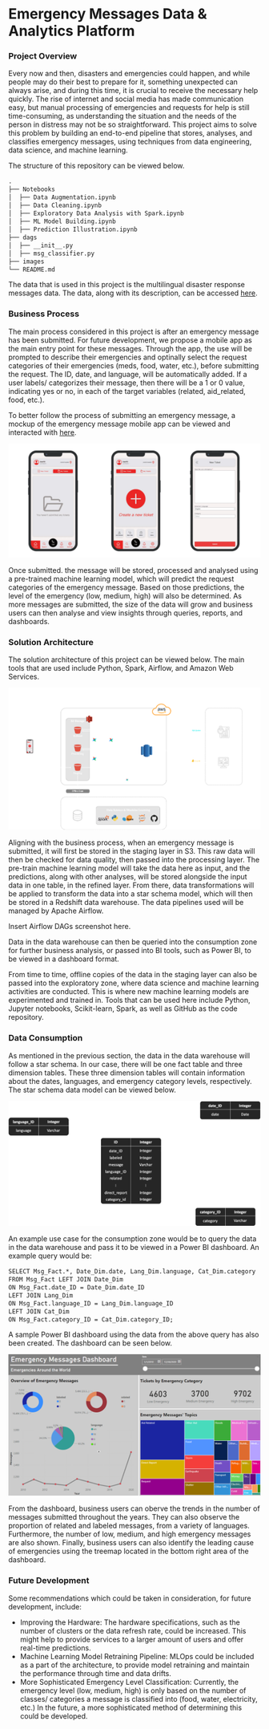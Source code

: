 # Emergency Messages Data & Analytics Platform

### Project Overview
Every now and then, disasters and emergencies could happen, and while people may do their best to prepare for it, something unexpected can always arise, and  during this time, it is crucial to receive the necessary help quickly. The rise of internet and social media has made communication easy, but manual processing of emergencies and requests for help is still time-consuming, as understanding the situation and the needs of the person in distress may not be so straightforward. This project aims to solve this problem by building an end-to-end pipeline that stores, analyses, and classifies emergency messages, using techniques from data engineering, data science, and machine learning.

The structure of this repository can be viewed below.

    .
    ├── Notebooks                            
    │  ├── Data Augmentation.ipynb
    │  ├── Data Cleaning.ipynb
    │  ├── Exploratory Data Analysis with Spark.ipynb
    │  ├── ML Model Building.ipynb
    │  ├── Prediction Illustration.ipynb
    ├── dags                 
    │  ├── __init__.py
    │  ├── msg_classifier.py                      
    ├── images
    └── README.md

The data that is used in this project is the multilingual disaster response messages data. The data, along with its description, can be accessed [here](https://www.kaggle.com/datasets/landlord/multilingual-disaster-response-messages).

### Business Process
The main process considered in this project is after an emergency message has been submitted. For future development, we propose a mobile app as the main entry point for these messages. Through the app, the use will be prompted to describe their emergencies and optinally select the request categories of their emergencies (meds, food, water, etc.), before submitting the request. The ID, date, and language, will be automatically added. If a user labels/ categorizes their message, then there will be a 1 or 0 value, indicating yes or no, in each of the target variables (related, aid_related, food, etc.).

To better follow the process of submitting an emergency message, a mockup of the emergency message mobile app can be viewed and interacted with [here](https://rp.mockplus.com/run/mZjA1toNnZ/lcyvCAMMEB?cps=hide&rps=hide&nav=1&ha=0&la=0&fc=0&dt=iphoneX&out=0&rt=1).

![Mockup](https://github.com/Gianatmaja/Emergency-Messages-Data-Analytics-Platform/blob/main/Images/Screenshot_2022-11-17_at_9.35.33_PM-removebg.png)

Once submitted. the message will be stored, processed and analysed using a pre-trained machine learning model, which will predict the request categories of the emergency message. Based on those predictions, the level of the emergency (low, medium, high) will also be determined. As more messages are submitted, the size of the data will grow and business users can then analyse and view insights through queries, reports, and dashboards.

### Solution Architecture
The solution architecture of this project can be viewed below. The main tools that are used include Python, Spark, Airflow, and Amazon Web Services.

![Architecture](https://github.com/Gianatmaja/Emergency-Messages-Data-Analytics-Platform/blob/main/Images/Picture3.png)

Aligning with the business process, when an emergency message is submitted, it will first be stored in the staging layer in S3. This raw data will then be checked for data quality, then passed into the processing layer. The pre-train machine learning model will take the data here as input, and the predictions, along with other analyses, will be stored alongside the input data in one table, in the refined layer. From there, data transformations will be applied to transform the data into a star schema model, which will then be stored in a Redshift data warehouse. The data pipelines used will be managed by Apache Airflow.

Insert Airflow DAGs screenshot here.

Data in the data warehouse can then be queried into the consumption zone for further business analysis, or passed into BI tools, such as Power BI, to be viewed in a dashboard format.

From time to time, offline copies of the data in the staging layer can also be passed into the exploratory zone, where data science and machine learning activities are conducted. This is where new machine learning models are experimented and trained in. Tools that can be used here include Python, Jupyter notebooks, Scikit-learn, Spark, as well as GitHub as the code repository.

### Data Consumption
As mentioned in the previous section, the data in the data warehouse will follow a star schema. In our case, there will be one fact table and three dimension tables. These three dimension tables will contain information about the dates, languages, and emergency category levels, respectively. The star schema data model can be viewed below.

![Schema](https://github.com/Gianatmaja/Emergency-Messages-Data-Analytics-Platform/blob/main/Images/Picture2.png)

An example use case for the consumption zone would be to query the data in the data warehouse and pass it to be viewed in a Power BI dashboard. An example query would be:
                      
    SELECT Msg_Fact.*, Date_Dim.date, Lang_Dim.language, Cat_Dim.category 
    FROM Msg_Fact LEFT JOIN Date_Dim 
    ON Msg_Fact.date_ID = Date_Dim.date_ID 
    LEFT JOIN Lang_Dim 
    ON Msg_Fact.language_ID = Lang_Dim.language_ID 
    LEFT JOIN Cat_Dim 
    ON Msg_Fact.category_ID = Cat_Dim.category_ID;
    
A sample Power BI dashboard using the data from the above query has also been created. The dashboard can be seen below.

![Dashboard](https://github.com/Gianatmaja/Emergency-Messages-Data-Analytics-Platform/blob/main/Images/Dashboard.png)

From the dashboard, business users can oberve the trends in the number of messages submitted throughout the years. They can also observe the proportion of related and labeled messages, from a variety of languages. Furthermore, the number of low, medium, and high emergency messages are also shown. Finally, business users can also identify the leading cause of emergencies using the treemap located in the bottom right area of the dashboard.

### Future Development
Some recommendations which could be taken in consideration, for future development, include:
- Improving the Hardware: The hardware specifications, such as the number of clusters or the data refresh rate, could be increased. This might help to provide services to a larger amount of users and offer real-time predictions.
- Machine Learning Model Retraining Pipeline: MLOps could be included as a part of the architecture, to provide model retraining and maintain the performance through time and data drifts.
- More Sophisticated Emergency Level Classification: Currently, the emergency level (low, medium, high) is only based on the number of classes/ categories a message is classified into (food, water, electricity, etc.) In the future, a more sophisticated method of determining this could be developed.
